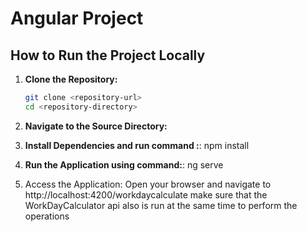 # Angular Project

## How to Run the Project Locally

1. **Clone the Repository:**
   ```bash
   git clone <repository-url>
   cd <repository-directory>
   ```
2. **Navigate to the Source Directory:**


3. **Install Dependencies and run command :**: npm install



4. **Run the Application using command:**: ng serve


5. Access the Application: Open your browser and navigate to http://localhost:4200/workdaycalculate make sure that the WorkDayCalculator api also is run at the same time to perform the operations
